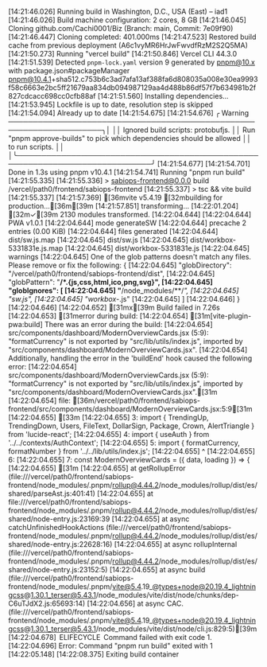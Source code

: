 [14:21:46.026] Running build in Washington, D.C., USA (East) – iad1
[14:21:46.026] Build machine configuration: 2 cores, 8 GB
[14:21:46.045] Cloning github.com/Cachi0001/Biz (Branch: main, Commit: 7e09f90)
[14:21:46.447] Cloning completed: 401.000ms
[14:21:47.523] Restored build cache from previous deployment (A6c1vyMR6HrJwFwvdfRzM2S2Q5MA)
[14:21:50.273] Running "vercel build"
[14:21:50.846] Vercel CLI 44.3.0
[14:21:51.539] Detected `pnpm-lock.yaml` version 9 generated by pnpm@10.x with package.json#packageManager pnpm@10.4.1+sha512.c753b6c3ad7afa13af388fa6d808035a008e30ea9993f58c6663e2bc5ff21679aa834db094987129aa4d488b86df57f7b634981b2f827cdcacc698cc0cfb88af
[14:21:51.560] Installing dependencies...
[14:21:53.945] Lockfile is up to date, resolution step is skipped
[14:21:54.094] Already up to date
[14:21:54.675] 
[14:21:54.676] ╭ Warning ─────────────────────────────────────────────────────────────────────╮│                                                                              ││   Ignored build scripts: protobufjs.                                         ││   Run "pnpm approve-builds" to pick which dependencies should be allowed     ││   to run scripts.                                                            ││                                                                              │╰──────────────────────────────────────────────────────────────────────────────╯
[14:21:54.677] 
[14:21:54.701] Done in 1.3s using pnpm v10.4.1
[14:21:54.741] Running "pnpm run build"
[14:21:55.335] 
[14:21:55.336] > sabiops-frontend@0.0.0 build /vercel/path0/frontend/sabiops-frontend
[14:21:55.337] > tsc && vite build
[14:21:55.337] 
[14:21:57.369] [36mvite v5.4.19 [32mbuilding for production...[36m[39m
[14:21:57.851] transforming...
[14:22:01.204] [32m✓[39m 2130 modules transformed.
[14:22:04.644] 
[14:22:04.644] PWA v1.0.1
[14:22:04.644] mode      generateSW
[14:22:04.644] precache  2 entries (0.00 KiB)
[14:22:04.644] files generated
[14:22:04.644]   dist/sw.js.map
[14:22:04.645]   dist/sw.js
[14:22:04.645]   dist/workbox-5331831e.js.map
[14:22:04.645]   dist/workbox-5331831e.js
[14:22:04.645] warnings
[14:22:04.645]   One of the glob patterns doesn't match any files. Please remove or fix the following: {
[14:22:04.645]   "globDirectory": "/vercel/path0/frontend/sabiops-frontend/dist",
[14:22:04.645]   "globPattern": "**/*.{js,css,html,ico,png,svg}",
[14:22:04.645]   "globIgnores": [
[14:22:04.645]     "**/node_modules/**/*",
[14:22:04.645]     "sw.js",
[14:22:04.645]     "workbox-*.js"
[14:22:04.645]   ]
[14:22:04.646] }
[14:22:04.646] 
[14:22:04.652] [31mx[39m Build failed in 7.26s
[14:22:04.653] [31merror during build:
[14:22:04.654] [31m[vite-plugin-pwa:build] There was an error during the build:
[14:22:04.654]   src/components/dashboard/ModernOverviewCards.jsx (5:9): "formatCurrency" is not exported by "src/lib/utils/index.js", imported by "src/components/dashboard/ModernOverviewCards.jsx".
[14:22:04.654] Additionally, handling the error in the 'buildEnd' hook caused the following error:
[14:22:04.654]   src/components/dashboard/ModernOverviewCards.jsx (5:9): "formatCurrency" is not exported by "src/lib/utils/index.js", imported by "src/components/dashboard/ModernOverviewCards.jsx".[31m
[14:22:04.654] file: [36m/vercel/path0/frontend/sabiops-frontend/src/components/dashboard/ModernOverviewCards.jsx:5:9[31m
[14:22:04.655] [33m
[14:22:04.655] 3: import { TrendingUp, TrendingDown, Users, FileText, DollarSign, Package, Crown, AlertTriangle } from 'lucide-react';
[14:22:04.655] 4: import { useAuth } from '../../contexts/AuthContext';
[14:22:04.655] 5: import { formatCurrency, formatNumber } from '../../lib/utils/index.js';
[14:22:04.655]             ^
[14:22:04.655] 6: 
[14:22:04.655] 7: const ModernOverviewCards = ({ data, loading }) => {
[14:22:04.655] [31m
[14:22:04.655]     at getRollupError (file:///vercel/path0/frontend/sabiops-frontend/node_modules/.pnpm/rollup@4.44.2/node_modules/rollup/dist/es/shared/parseAst.js:401:41)
[14:22:04.655]     at file:///vercel/path0/frontend/sabiops-frontend/node_modules/.pnpm/rollup@4.44.2/node_modules/rollup/dist/es/shared/node-entry.js:23169:39
[14:22:04.655]     at async catchUnfinishedHookActions (file:///vercel/path0/frontend/sabiops-frontend/node_modules/.pnpm/rollup@4.44.2/node_modules/rollup/dist/es/shared/node-entry.js:22628:16)
[14:22:04.655]     at async rollupInternal (file:///vercel/path0/frontend/sabiops-frontend/node_modules/.pnpm/rollup@4.44.2/node_modules/rollup/dist/es/shared/node-entry.js:23152:5)
[14:22:04.655]     at async build (file:///vercel/path0/frontend/sabiops-frontend/node_modules/.pnpm/vite@5.4.19_@types+node@20.19.4_lightningcss@1.30.1_terser@5.43.1/node_modules/vite/dist/node/chunks/dep-C6uTJdX2.js:65693:14)
[14:22:04.656]     at async CAC.<anonymous> (file:///vercel/path0/frontend/sabiops-frontend/node_modules/.pnpm/vite@5.4.19_@types+node@20.19.4_lightningcss@1.30.1_terser@5.43.1/node_modules/vite/dist/node/cli.js:829:5)[39m
[14:22:04.678]  ELIFECYCLE  Command failed with exit code 1.
[14:22:04.696] Error: Command "pnpm run build" exited with 1
[14:22:05.148] 
[14:22:08.375] Exiting build container